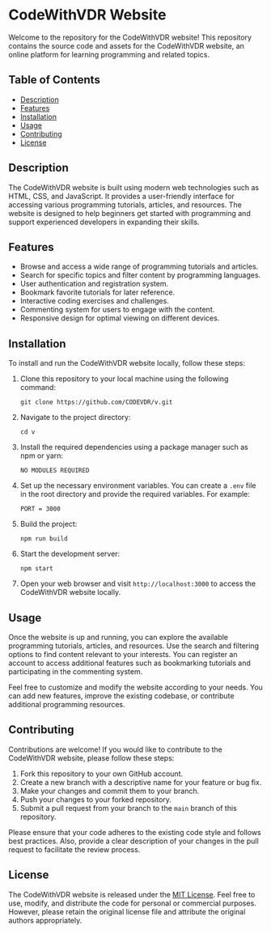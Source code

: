 # CodeWithVDR Website

Welcome to the repository for the CodeWithVDR website! This repository contains the source code and assets for the CodeWithVDR website, an online platform for learning programming and related topics.

## Table of Contents

- [Description](#description)
- [Features](#features)
- [Installation](#installation)
- [Usage](#usage)
- [Contributing](#contributing)
- [License](#license)

## Description

The CodeWithVDR website is built using modern web technologies such as HTML, CSS, and JavaScript. It provides a user-friendly interface for accessing various programming tutorials, articles, and resources. The website is designed to help beginners get started with programming and support experienced developers in expanding their skills.

## Features

- Browse and access a wide range of programming tutorials and articles.
- Search for specific topics and filter content by programming languages.
- User authentication and registration system.
- Bookmark favorite tutorials for later reference.
- Interactive coding exercises and challenges.
- Commenting system for users to engage with the content.
- Responsive design for optimal viewing on different devices.

## Installation

To install and run the CodeWithVDR website locally, follow these steps:

1. Clone this repository to your local machine using the following command:
   ```
   git clone https://github.com/CODEVDR/v.git
   ```

2. Navigate to the project directory:
   ```
   cd v
   ```

3. Install the required dependencies using a package manager such as npm or yarn:
   ```
   NO MODULES REQUIRED
   ```

4. Set up the necessary environment variables. You can create a `.env` file in the root directory and provide the required variables. For example:
   ```
   PORT = 3000
   ```

5. Build the project:
   ```
   npm run build
   ```

6. Start the development server:
   ```
   npm start
   ```

7. Open your web browser and visit `http://localhost:3000` to access the CodeWithVDR website locally.

## Usage

Once the website is up and running, you can explore the available programming tutorials, articles, and resources. Use the search and filtering options to find content relevant to your interests. You can register an account to access additional features such as bookmarking tutorials and participating in the commenting system.

Feel free to customize and modify the website according to your needs. You can add new features, improve the existing codebase, or contribute additional programming resources.

## Contributing

Contributions are welcome! If you would like to contribute to the CodeWithVDR website, please follow these steps:

1. Fork this repository to your own GitHub account.
2. Create a new branch with a descriptive name for your feature or bug fix.
3. Make your changes and commit them to your branch.
4. Push your changes to your forked repository.
5. Submit a pull request from your branch to the `main` branch of this repository.

Please ensure that your code adheres to the existing code style and follows best practices. Also, provide a clear description of your changes in the pull request to facilitate the review process.

## License

The CodeWithVDR website is released under the [MIT License](LICENSE). Feel free to use, modify, and distribute the code for personal or commercial purposes. However, please retain the original license file and attribute the original authors appropriately.
